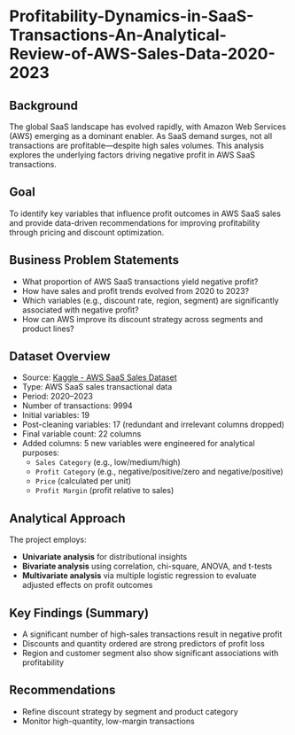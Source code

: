 # Profitability-Dynamics-in-SaaS-Transactions-An-Analytical-Review-of-AWS-Sales-Data-2020-2023

## Background
The global SaaS landscape has evolved rapidly, with Amazon Web Services (AWS) emerging as a dominant enabler. As SaaS demand surges, not all transactions are profitable—despite high sales volumes. This analysis explores the underlying factors driving negative profit in AWS SaaS transactions.

## Goal
To identify key variables that influence profit outcomes in AWS SaaS sales and provide data-driven recommendations for improving profitability through pricing and discount optimization.

## Business Problem Statements
- What proportion of AWS SaaS transactions yield negative profit?
- How have sales and profit trends evolved from 2020 to 2023?
- Which variables (e.g., discount rate, region, segment) are significantly associated with negative profit?
- How can AWS improve its discount strategy across segments and product lines?

## Dataset Overview
- Source: [Kaggle - AWS SaaS Sales Dataset](https://www.kaggle.com/datasets/nnthanh101/aws-saas-sales)
- Type: AWS SaaS sales transactional data
- Period: 2020–2023
- Number of transactions: 9994
- Initial variables: 19
- Post-cleaning variables: 17 (redundant and irrelevant columns dropped)
- Final variable count: 22 columns
- Added columns: 5 new variables were engineered for analytical purposes:
    - `Sales Category` (e.g., low/medium/high)
    - `Profit Category` (e.g., negative/positive/zero and negative/positive)
    - `Price` (calculated per unit)
    - `Profit Margin` (profit relative to sales)


## Analytical Approach
The project employs:
- **Univariate analysis** for distributional insights
- **Bivariate analysis** using correlation, chi-square, ANOVA, and t-tests
- **Multivariate analysis** via multiple logistic regression to evaluate adjusted effects on profit outcomes

## Key Findings (Summary)
- A significant number of high-sales transactions result in negative profit
- Discounts and quantity ordered are strong predictors of profit loss
- Region and customer segment also show significant associations with profitability

## Recommendations
- Refine discount strategy by segment and product category
- Monitor high-quantity, low-margin transactions

